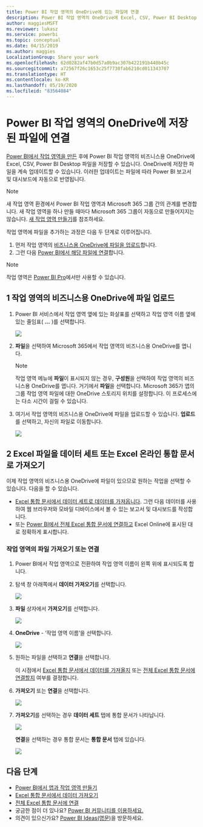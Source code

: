 ```yaml
---
title: Power BI 작업 영역의 OneDrive에 있는 파일에 연결
description: Power BI 작업 영역의 OneDrive에 Excel, CSV, Power BI Desktop 파일을 저장하고 연결하는 방법을 알아봅니다.
author: maggiesMSFT
ms.reviewer: lukasz
ms.service: powerbi
ms.topic: conceptual
ms.date: 04/15/2019
ms.author: maggies
LocalizationGroup: Share your work
ms.openlocfilehash: 62d0282af47b0d57a0b9ac307b422191b440b45c
ms.sourcegitcommit: a72567f26c1653c25f7730fab6210cd011343707
ms.translationtype: HT
ms.contentlocale: ko-KR
ms.lasthandoff: 05/19/2020
ms.locfileid: "83564084"
---
```

# <a name="connect-to-files-stored-in-onedrive-for-your-power-bi-workspace"></a>Power BI 작업 영역의 OneDrive에 저장된 파일에 연결
[Power BI에서 작업 영역을 만든](../collaborate-share/service-create-distribute-apps.md) 후에 Power BI 작업 영역의 비즈니스용 OneDrive에 Excel, CSV, Power BI Desktop 파일을 저장할 수 있습니다. OneDrive에 저장한 파일을 계속 업데이트할 수 있습니다. 이러한 업데이트는 파일에 따라 Power BI 보고서 및 대시보드에 자동으로 반영됩니다. 

> [!NOTE]
> 새 작업 영역 환경에서 Power BI 작업 영역과 Microsoft 365 그룹 간의 관계를 변경합니다. 새 작업 영역을 하나 만들 때마다 Microsoft 365 그룹이 자동으로 만들어지지는 않습니다. [새 작업 영역 만들기](../collaborate-share/service-create-the-new-workspaces.md)를 참조하세요.

작업 영역에 파일을 추가하는 과정은 다음 두 단계로 이루어집니다. 

1. 먼저 작업 영역의 [비즈니스용 OneDrive에 파일을 업로드](service-connect-to-files-in-app-workspace-onedrive-for-business.md#1-upload-files-to-the-onedrive-for-business-for-your-workspace)합니다.
2. 그런 다음 [Power BI에서 해당 파일에 연결](service-connect-to-files-in-app-workspace-onedrive-for-business.md#2-import-excel-files-as-datasets-or-as-excel-online-workbooks)합니다.

> [!NOTE]
> 작업 영역은 [Power BI Pro](../fundamentals/service-features-license-type.md)에서만 사용할 수 있습니다.
> 

## <a name="1-upload-files-to-the-onedrive-for-business-for-your-workspace"></a>1 작업 영역의 비즈니스용 OneDrive에 파일 업로드
1. Power BI 서비스에서 작업 영역 옆에 있는 화살표를 선택하고 작업 영역 이름 옆에 있는 줄임표( **...** )를 선택합니다. 
   
   ![](media/service-connect-to-files-in-app-workspace-onedrive-for-business/power-bi-app-ellipsis.png)
2. **파일**을 선택하여 Microsoft 365에서 작업 영역의 비즈니스용 OneDrive를 엽니다.
   
   > [!NOTE]
   > 작업 영역 메뉴에 **파일**이 표시되지 않는 경우, **구성원**을 선택하여 작업 영역의 비즈니스용 OneDrive를 엽니다. 거기에서 **파일**을 선택합니다. Microsoft 365가 앱의 그룹 작업 영역 파일에 대한 OneDrive 스토리지 위치를 설정합니다. 이 프로세스에는 다소 시간이 걸릴 수 있습니다.
   > 
   > 
3. 여기서 작업 영역의 비즈니스용 OneDrive에 파일을 업로드할 수 있습니다. **업로드**를 선택하고, 자신의 파일로 이동합니다.
   
   ![](media/service-connect-to-files-in-app-workspace-onedrive-for-business/pbi_grpfilesonedrive.png)

## <a name="2-import-excel-files-as-datasets-or-as-excel-online-workbooks"></a>2 Excel 파일을 데이터 세트 또는 Excel 온라인 통합 문서로 가져오기
이제 작업 영역의 비즈니스용 OneDrive에 파일이 있으므로 원하는 작업을 선택할 수 있습니다. 다음을 할 수 있습니다. 

* [Excel 통합 문서에서 데이터 세트로 데이터를 가져옵니다](service-get-data-from-files.md). 그런 다음 데이터를 사용하여 웹 브라우저와 모바일 디바이스에서 볼 수 있는 보고서 및 대시보드를 작성합니다.
* 또는 [Power BI에서 전체 Excel 통합 문서에 연결하고](service-excel-workbook-files.md) Excel Online에 표시된 대로 정확하게 표시합니다.

### <a name="import-or-connect-to-the-files-in-your-workspace"></a>작업 영역의 파일 가져오기 또는 연결
1. Power BI에서 작업 영역으로 전환하여 작업 영역 이름이 왼쪽 위에 표시되도록 합니다. 
2. 탐색 창 아래쪽에서 **데이터 가져오기**를 선택합니다. 
   
   ![](media/service-connect-to-files-in-app-workspace-onedrive-for-business/power-bi-app-get-data-button.png)
3. **파일** 상자에서 **가져오기**를 선택합니다.
   
   ![](media/service-connect-to-files-in-app-workspace-onedrive-for-business/pbi_getfiles.png)
4. **OneDrive** - ‘작업 영역 이름’을 선택합니다.
   
    ![](media/service-connect-to-files-in-app-workspace-onedrive-for-business/pbi_grp_one_drive_shrpt.png)
5. 원하는 파일을 선택하고 **연결**을 선택합니다.
   
    이 시점에서 [Excel 통합 문서에서 데이터를 가져올지](service-get-data-from-files.md) 또는 [전체 Excel 통합 문서에 연결할지](service-excel-workbook-files.md) 여부를 결정합니다.
6. **가져오기** 또는 **연결**을 선택합니다.
   
    ![](media/service-connect-to-files-in-app-workspace-onedrive-for-business/pbi_importexceldataorwholecrop.png)
7. **가져오기**를 선택하는 경우 **데이터 세트** 탭에 통합 문서가 나타납니다. 
   
    ![](media/service-connect-to-files-in-app-workspace-onedrive-for-business/power-bi-app-excel-file-import.png)
   
    **연결**을 선택하는 경우 통합 문서는 **통합 문서** 탭에 있습니다.
   
    ![](media/service-connect-to-files-in-app-workspace-onedrive-for-business/power-bi-app-excel-file-connect.png)

## <a name="next-steps"></a>다음 단계
* [Power BI에서 앱과 작업 영역 만들기](../collaborate-share/service-create-distribute-apps.md)
* [Excel 통합 문서에서 데이터 가져오기](service-get-data-from-files.md)
* [전체 Excel 통합 문서에 연결](service-excel-workbook-files.md)
* 궁금한 점이 더 있나요? [Power BI 커뮤니티를 이용하세요.](https://community.powerbi.com/)
* 의견이 있으신가요? [Power BI Ideas(영문)](https://ideas.powerbi.com/forums/265200-power-bi)을 방문하세요.
